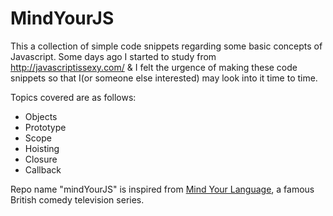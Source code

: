 # MindYourJS

This a collection of simple code snippets regarding some basic concepts of Javascript. Some days ago I started to study from http://javascriptissexy.com/ & I felt the urgence of making these code snippets so that I(or someone else interested) may look into it time to time.

Topics covered are as follows:
* Objects
* Prototype
* Scope
* Hoisting
* Closure
* Callback

Repo name "mindYourJS" is inspired from [Mind Your Language](https://www.youtube.com/watch?v=cdfukpp_jfM&list=PLi0SGyv1KPsdo8PgKoZWggcLofncM-DQK), a famous  British comedy television series.

